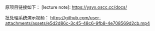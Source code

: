 原项目链接如下：
[lecture note]: https://ysyx.oscc.cc/docs/

批处理系统演示视频：
https://github.com/user-attachments/assets/e5d2d86c-3c45-48c6-9fb8-4e708569d2cb.mp4

